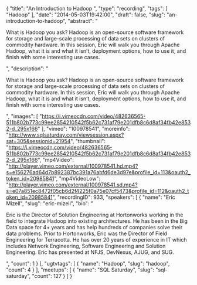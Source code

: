 {
  "title": "An Introduction to Hadoop ",
  "type": "recording",
  "tags": [
    "Hadoop"
  ],
  "date": "2014-05-03T19:42:00",
  "draft": false,
  "slug": "an-introduction-to-hadoop",
  "abstract": "<p>What is Hadoop you ask? Hadoop is an open-source software framework for storage and large-scale processing of data sets on clusters of commodity hardware. In this session, Eric will walk you through Apache Hadoop, what it is and what it isn’t, deployment options, how to use it, and finish with some interesting use cases. </p>",
  "description": "<p>What is Hadoop you ask? Hadoop is an open-source software framework for storage and large-scale processing of data sets on clusters of commodity hardware. In this session, Eric will walk you through Apache Hadoop, what it is and what it isn’t, deployment options, how to use it, and finish with some interesting use cases. </p>",
  "images": [
    "https://i.vimeocdn.com/video/482636565-511b802b773c99ee2854210542f5b62c731af79e201dfb8c6d8af34fb42e8532-d_295x166"
  ],
  "vimeo": "100978541",
  "moreinfo": "http://www.sqlsaturday.com/viewsession.aspx?sat=305&sessionid=21954",
  "thumbnail": "https://i.vimeocdn.com/video/482636565-511b802b773c99ee2854210542f5b62c731af79e201dfb8c6d8af34fb42e8532-d_295x166",
  "mp4Video": "http://player.vimeo.com/external/100978541.hd.mp4?s=e156276ad64d7b892387bc391a76abfd6de3d97e&profile_id=113&oauth2_token_id=20985841",
  "mp4VideoLow": "http://player.vimeo.com/external/100978541.sd.mp4?s=e07a851ec8472f05cb6d2f4225f0a75e07cf5473&profile_id=112&oauth2_token_id=20985841",
  "recordingID": 933,
  "speakers": [
    {
      "name": "Eric Mizell",
      "slug": "eric-mizell",
      "bio": "<p>Eric is the Director of Solution Engineering at Hortonworks working in the field to integrate Hadoop into existing architectures. He has been in the Big Data space for 4+ years and has help hundreds of companies solve their data problems. Prior to Hortonworks, Eric was the Director of Field Engineering for Terracotta. He has over 20 years of experience in IT which includes Network Engineering, Software Engineering and Solution Engineering. Eric has presented at NFJS, DevNexus, AJUG, and SUG. </p>",
      "count": 1
    }
  ],
  "ugtvtags": [
    {
      "name": "Hadoop",
      "slug": "hadoop",
      "count": 4
    }
  ],
  "meetups": [
    {
      "name": "SQL Saturday",
      "slug": "sql-saturday",
      "count": 127
    }
  ]
}